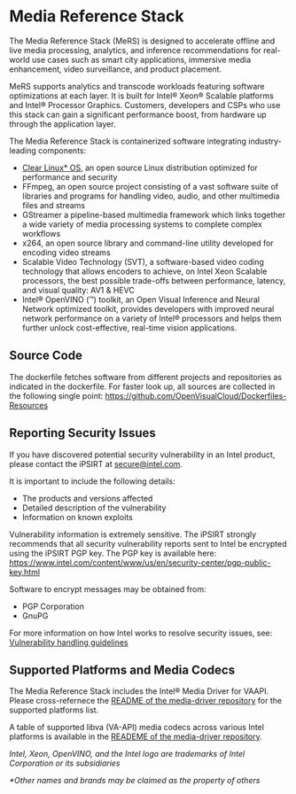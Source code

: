 # Media Reference Stack

The Media Reference Stack (MeRS) is designed to accelerate offline and live
media processing, analytics, and inference recommendations for real-world use
cases such as smart city applications, immersive media enhancement, video
surveillance, and product placement.

MeRS supports analytics and transcode workloads featuring software optimizations
at each layer. It is built for Intel® Xeon® Scalable platforms and Intel®
Processor Graphics. Customers, developers and CSPs who use this stack can gain a
significant performance boost, from hardware up through the application layer.

The Media Reference Stack is containerized software integrating industry-leading components: 

* [Clear Linux* OS](https://clearlinux.org/), an open source Linux distribution
  optimized for performance and security
* FFmpeg, an open source project consisting of a vast software suite of
  libraries and programs for handling video, audio, and other multimedia files
  and streams
* GStreamer a pipeline-based multimedia framework which links together a wide
  variety of media processing systems to complete complex workflows
* x264, an open source library and command-line utility developed for encoding video streams
* Scalable Video Technology (SVT), a software-based video coding technology
  that allows encoders to achieve, on Intel  Xeon Scalable processors, the best
  possible trade-offs between performance, latency, and visual quality: AV1 & HEVC
* Intel® OpenVINO (™) toolkit, an Open Visual Inference and Neural Network
  optimized toolkit, provides developers with improved neural network
  performance on a variety of Intel® processors and helps them further unlock
  cost-effective, real-time vision applications.

## Source Code

The dockerfile fetches software from different projects and repositories as
indicated in the dockerfile. For faster look up, all sources are collected in
the following single point: https://github.com/OpenVisualCloud/Dockerfiles-Resources

## Reporting Security Issues

If you have discovered potential security vulnerability in an Intel product,
please contact the iPSIRT at secure@intel.com.

It is important to include the following details:

  * The products and versions affected
  * Detailed description of the vulnerability
  * Information on known exploits

Vulnerability information is extremely sensitive. The iPSIRT strongly recommends
that all security vulnerability reports sent to Intel be encrypted using the
iPSIRT PGP key. The PGP key is available here:
https://www.intel.com/content/www/us/en/security-center/pgp-public-key.html

Software to encrypt messages may be obtained from:

  * PGP Corporation
  * GnuPG

For more information on how Intel works to resolve security issues, see:
[Vulnerability handling guidelines](https://www.intel.com/content/www/us/en/security-center/vulnerability-handling-guidelines.html)

## Supported Platforms and Media Codecs

The Media Reference Stack includes the Intel® Media Driver for VAAPI. Please
cross-refernece the [README of the media-driver
repository](https://github.com/intel/media-driver/blob/master/README.md#supported-platforms)
for the supported platforms list. 

A table of supported libva (VA-API) media codecs across various Intel platforms
is available in the [READEME of the media-driver
repository](https://github.com/intel/media-driver/blob/master/README.md#decodingencoding-features).






*Intel, Xeon, OpenVINO, and the Intel logo are trademarks of Intel Corporation
or its subsidiaries*

*\*Other names and brands may be claimed as the property of others*